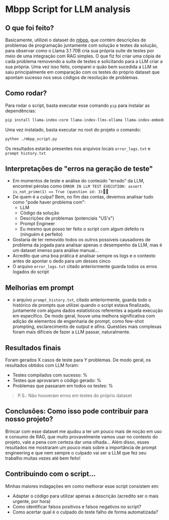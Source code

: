 # Mbpp Script for LLM analysis

## O que foi feito?
Basicamente, utilizei o dataset do [mbpp](https://huggingface.co/datasets/google-research-datasets/mbpp), que contém descrições de problemas de programação juntamente com solução e testes da solução, para observar como o Llama 3.1 70B cria sua própria suíte de testes por meio de uma integração com RAG simples. O que fiz foi criar uma cópia de cada problema removendo a suíte de testes e solicitando para a LLM criar a sua própria. Uma vez isso feito, comparei o quão bem sucedida a LLM se saiu principalmente em comparação com os testes do próprio dataset que apontam sucesso nos seus códigos de resolução de problemas.

## Como rodar?
Para rodar o script, basta executar esse comando `pip` para instalar as dependências:
```bash
pip install llama-index-core llama-index-llms-ollama llama-index-embeddings-huggingface llama-index-llms-groq llama-index-readers-json
```
Uma vez instalado, basta executar no root do projeto o comando: 
```bash
python ./mbpp_script.py
```
Os resultados estarão presentes nos arquivos locais `error_logs.txt` e `prompt history.txt`

## Interpretações de "erros na geração de teste"
- Em momentos de teste e análise do conteúdo "errado" da LLM, encontrei pérolas como `ERROR IN LLM TEST EXECUTION: assert is_not_prime(1) == True (question id: 3)`🤦‍♂️
- De quem é a culpa? Bem, no fim das contas, devemos analisar tudo como "pode haver problema com":
  - LLM
  - Código da solução
  - Descrições de problemas (potenciais "US's")
  - Prompt Engineer
  - Eu mesmo que posso ter feito o script com algum defeito rs (ninguém é perfeito)
- Gostaria de ter removido todos os outros possíveis causadores de problema da jogada para analisar apenas o desempenho da LLM, mas é um dataset imenso para análise manual...
- Acredito que uma boa prática é analisar sempre os logs e o contexto antes de apontar o dedo para um desses cinco
- O arquivo `error_logs.txt` citado anteriormente guarda todos os erros logados do script

## Melhorias em prompt
- o arquivo `prompt_history.txt`, citado anteriormente, guarda todo o histórico de prompts que utilizei quando o script estava finalizado, juntamente com alguns dados estatísticos referentes a aquela execução em específico. De modo geral, houve uma melhora significativa com adição de elementos de engenharia de prompt, como few-shot prompting, esclarecimento de output e afins. Questões mais complexas foram mais difíceis de fazer a LLM passar, naturalmente.

## Resultados finais
Foram gerados X casos de teste para Y problemas. De modo geral, os resultados obtidos com LLM foram:
- Testes compilados com sucesso: %
- Testes que aprovaram o código gerado: %
- Problemas que passaram em todos os testes: %
> P.S.: Não houveram erros em testes do próprio dataset

## Conclusões: Como isso pode contribuir para nosso projeto?
Brincar com esse dataset me ajudou a ter um pouco mais de noção em uso e consumo de RAG, que muito provavelmente vamos usar no contexto do projeto, vale a pena com certeza dar uma olhada... Além disso, esses resultados me mostraram um pouco mais sobre a importância de prompt engineering e que nem sempre o culpado vai ser a LLM que fez seu trabalho muitas vezes até bem feito!

## Contribuindo com o script...
Minhas maiores indagações em como melhorar esse script consistem em:
- Adaptar o código para utilizar apenas a descrição (acredito ser o mais urgente, por hora)
- Como identificar falsos positivos e falsos negativos no script?
- Como acertar qual é o culpado do teste falho de forma automatizada?